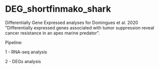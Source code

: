 # DEG_shortfinmako_shark
Differentially Gene Expressed analyses for Domingues et al. 2020 "Differentially expressed genes associated with tumor suppression reveal cancer resistance in an apex marine predator".

Pipeline:

1 - RNA-seq analysis

2 - DEGs analysis
